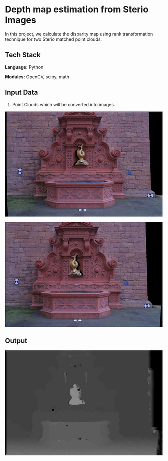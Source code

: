 ﻿
# Depth map estimation from Sterio Images

In this project, we calculate the disparity map using rank transformation technique for two Sterio matched point clouds.

## Tech Stack

**Language:** Python

**Modules:** OpenCV, scipy, math


## Input Data
1. Point Clouds which will be converted into images.

![Sterio Image Left]( https://github.com/Nikhil-void/Computer-Vision-Projects/blob/main/DepthMap%20Estimation%20from%20Sterio/Output_Images/Sterio_Image_1.jpg)

![ Sterio Image Right]( https://github.com/Nikhil-void/Computer-Vision-Projects/blob/main/DepthMap%20Estimation%20from%20Sterio/Output_Images/Sterio_Image_0.jpg)
           
## Output
 ![Depth Map]( https://github.com/Nikhil-void/Computer-Vision-Projects/blob/main/DepthMap%20Estimation%20from%20Sterio/Output_Images/Sterio_Disparity_Amplified.jpeg)
